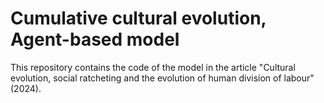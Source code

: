 # Cumulative cultural evolution, Agent-based model
This repository contains the code of the model in the article "Cultural evolution, social ratcheting and the evolution of human division of labour" (2024).
